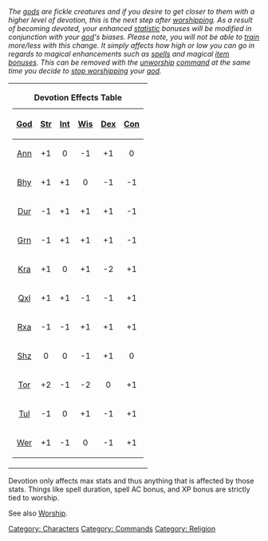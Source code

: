 *The [gods](:Category:_Gods_And_Goddesses "wikilink") are fickle
creatures and if you desire to get closer to them with a higher level of
devotion, this is the next step after [worshipping](Worship "wikilink").
As a result of becoming devoted, your enhanced
[statistic](:Category:_Statistics "wikilink") bonuses will be modified
in conjunction with your
[god](:Category:_Gods_And_Goddesses "wikilink")'s biases. Please note,
you will not be able to [train](Train "wikilink") more/less with this
change. It simply affects how high or low you can go in regards to
magical enhancements such as [spells](:Category:_Spells "wikilink") and
magical [item](:Category:_Objects "wikilink")
[bonuses](Object_Affects "wikilink"). This can be removed with the
[unworship](Unworship "wikilink")
[command](:Category:_Commands "wikilink") at the same time you decide to
[stop worshipping](Unworship "wikilink") your
[god](:Category:_Gods_And_Goddesses "wikilink").*

<table>
<tbody>
<tr class="odd">
<td><table>
<caption><strong>Devotion Effects Table</strong></caption>
<thead>
<tr class="header">
<th style="text-align: center;"><p><a
href=":Category:_Gods_And_Goddesses" title="wikilink">God</a></p></th>
<th style="text-align: center;"><p><a href="Strength"
title="wikilink">Str</a></p></th>
<th style="text-align: center;"><p><a href="Intelligence"
title="wikilink">Int</a></p></th>
<th style="text-align: center;"><p><a href="Wisdom"
title="wikilink">Wis</a></p></th>
<th style="text-align: center;"><p><a href="Dexterity"
title="wikilink">Dex</a></p></th>
<th style="text-align: center;"><p><a href="Constitution"
title="wikilink">Con</a></p></th>
</tr>
</thead>
<tbody>
<tr class="odd">
<td style="text-align: center;"><p><a href="Annakinesia"
title="wikilink">Ann</a></p></td>
<td style="text-align: center;"><p>+1</p></td>
<td style="text-align: center;"><p>0</p></td>
<td style="text-align: center;"><p>-1</p></td>
<td style="text-align: center;"><p>+1</p></td>
<td style="text-align: center;"><p>0</p></td>
</tr>
<tr class="even">
<td style="text-align: center;"><p><a href="Bhyss"
title="wikilink">Bhy</a></p></td>
<td style="text-align: center;"><p>+1</p></td>
<td style="text-align: center;"><p>+1</p></td>
<td style="text-align: center;"><p>0</p></td>
<td style="text-align: center;"><p>-1</p></td>
<td style="text-align: center;"><p>-1</p></td>
</tr>
<tr class="odd">
<td style="text-align: center;"><p><a href="Durr"
title="wikilink">Dur</a></p></td>
<td style="text-align: center;"><p>-1</p></td>
<td style="text-align: center;"><p>+1</p></td>
<td style="text-align: center;"><p>+1</p></td>
<td style="text-align: center;"><p>+1</p></td>
<td style="text-align: center;"><p>-1</p></td>
</tr>
<tr class="even">
<td style="text-align: center;"><p><a href="Gorn"
title="wikilink">Grn</a></p></td>
<td style="text-align: center;"><p>-1</p></td>
<td style="text-align: center;"><p>+1</p></td>
<td style="text-align: center;"><p>+1</p></td>
<td style="text-align: center;"><p>+1</p></td>
<td style="text-align: center;"><p>-1</p></td>
</tr>
<tr class="odd">
<td style="text-align: center;"><p><a href="Kra"
title="wikilink">Kra</a></p></td>
<td style="text-align: center;"><p>+1</p></td>
<td style="text-align: center;"><p>0</p></td>
<td style="text-align: center;"><p>+1</p></td>
<td style="text-align: center;"><p>-2</p></td>
<td style="text-align: center;"><p>+1</p></td>
</tr>
<tr class="even">
<td style="text-align: center;"><p><a href="Quixoltan"
title="wikilink">Qxl</a></p></td>
<td style="text-align: center;"><p>+1</p></td>
<td style="text-align: center;"><p>+1</p></td>
<td style="text-align: center;"><p>-1</p></td>
<td style="text-align: center;"><p>-1</p></td>
<td style="text-align: center;"><p>+1</p></td>
</tr>
<tr class="odd">
<td style="text-align: center;"><p><a href="Roixa"
title="wikilink">Rxa</a></p></td>
<td style="text-align: center;"><p>-1</p></td>
<td style="text-align: center;"><p>-1</p></td>
<td style="text-align: center;"><p>+1</p></td>
<td style="text-align: center;"><p>+1</p></td>
<td style="text-align: center;"><p>+1</p></td>
</tr>
<tr class="even">
<td style="text-align: center;"><p><a href="Shizaga"
title="wikilink">Shz</a></p></td>
<td style="text-align: center;"><p>0</p></td>
<td style="text-align: center;"><p>0</p></td>
<td style="text-align: center;"><p>-1</p></td>
<td style="text-align: center;"><p>+1</p></td>
<td style="text-align: center;"><p>0</p></td>
</tr>
<tr class="odd">
<td style="text-align: center;"><p><a href="Tor"
title="wikilink">Tor</a></p></td>
<td style="text-align: center;"><p>+2</p></td>
<td style="text-align: center;"><p>-1</p></td>
<td style="text-align: center;"><p>-2</p></td>
<td style="text-align: center;"><p>0</p></td>
<td style="text-align: center;"><p>+1</p></td>
</tr>
<tr class="even">
<td style="text-align: center;"><p><a href="Tul-Sith"
title="wikilink">Tul</a></p></td>
<td style="text-align: center;"><p>-1</p></td>
<td style="text-align: center;"><p>0</p></td>
<td style="text-align: center;"><p>+1</p></td>
<td style="text-align: center;"><p>-1</p></td>
<td style="text-align: center;"><p>+1</p></td>
</tr>
<tr class="odd">
<td style="text-align: center;"><p><a href="Werredan"
title="wikilink">Wer</a></p></td>
<td style="text-align: center;"><p>+1</p></td>
<td style="text-align: center;"><p>-1</p></td>
<td style="text-align: center;"><p>0</p></td>
<td style="text-align: center;"><p>-1</p></td>
<td style="text-align: center;"><p>+1</p></td>
</tr>
</tbody>
</table></td>
</tr>
</tbody>
</table>

Devotion only affects max stats and thus anything that is affected by
those stats. Things like spell duration, spell AC bonus, and XP bonus
are strictly tied to worship.

See also [Worship](Worship "wikilink").

[Category: Characters](Category:_Characters "wikilink") [Category:
Commands](Category:_Commands "wikilink") [Category:
Religion](Category:_Religion "wikilink")
